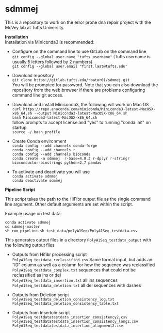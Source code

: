 # sdmmej

This is a repository to work on the error prone dna repair project with the McVey lab at Tufts University.

**Installation**  
Installation via Miniconda3 is recommended:

- Configure on the command line to use GitLab on the command line  
`git config --global user.name "tufts username"` (Tufts username is usually 5 letters followed by 2 numbers)  
`git config --global user.email "first.last@tufts.edu"`  

- Download repository  
`git clone https://gitlab.tufts.edu/rbator01/sdmmej.git`  
You will be prompted for password.
Note that you can also download the repository from the web browser if there are problems configuring command line git access.

- Download and install Miniconda3, the following will work on Mac OS  
`curl https://repo.anaconda.com/miniconda/Miniconda3-latest-MacOSX-x86_64.sh --output Miniconda3-latest-MacOSX-x86_64.sh`  
`bash Miniconda3-latest-MacOSX-x86_64.sh`  
follow prompts to accept license and "yes" to running "conda init" on startup  
`source ~/.bash_profile`  

- Create Conda environment  
`conda config --add channels conda-forge`  
`conda config --add channels r`  
`conda config --add channels bioconda`  
`conda create -n sdmmej  r-base=4.0.3 r-dplyr r-stringr bioconductor-biostrings python=2.7 pandas`  


- To activate and deactivate you will use  
`conda activate sdmmej`  
`conda deactivate sdmmej`  

**Pipeline Script**

This script takes the path to the HiFibr output file as the single command line argument.
Other default arguments are set within the script.

Example usage on test data: 

`conda activate sdmmej`  
`cd sdmmej-master`  
`sh run_pipeline.sh test_data/polyA1Seq/PolyA1Seq_testdata.csv`  

This generates output files in a directory `PolyA1Seq_testdata_output` with the following output files  

- Outputs from Hifibr processing script  
`PolyA1Seq_testdata_reclassified.csv` Same format input, but adds an “ID” column as well as a column for how the sequence was reclassified  
`PolyA1Seq_testdata_complex.txt` sequences that could not be reclassified as ins or del  
`PolyA1Seq_testdata_insertion.txt` all ins sequences  
`PolyA1Seq_testdata_deletion.txt` all del sequences with dashes  

- Outputs from Deletion script  
`PolyA1Seq_testdata_deletion_consistency_log.txt`  
`PolyA1Seq_testdata_deletion_consistency_table.txt`  

- Outputs from Insertoin script  
`PolyA1Seq_testdatatestdata_insertion_consistency2.csv`  
`PolyA1Seq_testdatatestdata_insertion_consistency_long2.csv`  
`PolyA1Seq_testdatatestdata_insertion_alignment2.csv`
